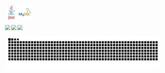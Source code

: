  
<div style="display: inline_block"><br>
  <img align="center" alt="Fabio-Java" height="50" width="40" src="https://raw.githubusercontent.com/devicons/devicon/master/icons/java/java-original-wordmark.svg">
  <img align="center" alt="Fabio-MySQL" height="50" width="40" src="https://github.com/devicons/devicon/blob/master/icons/mysql/mysql-original-wordmark.svg">
</div>
 <br>
 
<div> 
  <a href="https://instagram.com/fabiocsuzuki" id="rcorners" target="_blank"><img src="https://img.shields.io/badge/-Instagram-%23E4405F?style=for-the-badge&logo=instagram&logoColor=white" target="_blank"></a>
  <a href = "mailto:fabiocsuzuki@gmail.com"><img src="https://img.shields.io/badge/Gmail-D14836?style=for-the-badge&logo=gmail&logoColor=white" target="_blank"></a>
  <a href="https://www.linkedin.com/in/fabiocsuzuki" target="_blank"><img src="https://img.shields.io/badge/-LinkedIn-%230077B5?style=for-the-badge&logo=linkedin&logoColor=white" target="_blank"></a> 

  ![Snake animation](https://github.com/FabioCampaner/FabioCampaner/blob/output/github-contribution-grid-snake.svg)
</div>
